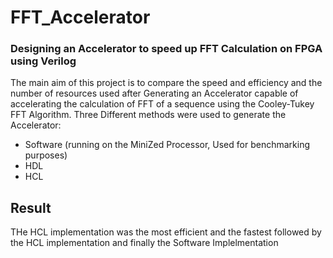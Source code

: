 # FFT_Accelerator
### Designing an Accelerator to speed up FFT Calculation on FPGA using Verilog

The main aim of this project is to compare the speed and efficiency and the number of resources used after Generating an Accelerator capable of accelerating the calculation of FFT of a sequence using the Cooley-Tukey FFT Algorithm.
Three Different methods were used to generate the Accelerator:
* Software (running on the MiniZed Processor, Used for benchmarking purposes)
* HDL
* HCL

## Result
THe HCL implementation was the most efficient and the fastest followed by the HCL implementation and finally the Software Implelmentation
